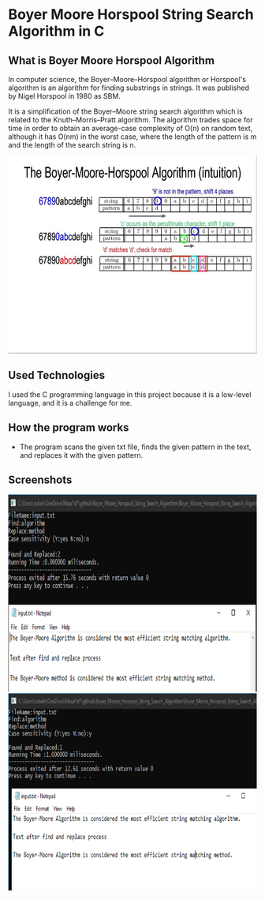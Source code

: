# Boyer Moore Horspool String Search Algorithm in C

## What is Boyer Moore Horspool Algorithm

In computer science, the Boyer–Moore–Horspool algorithm or Horspool's algorithm is an algorithm for finding substrings in strings. It was published by Nigel Horspool in 1980 as SBM.

It is a simplification of the Boyer–Moore string search algorithm which is related to the Knuth–Morris–Pratt algorithm. The algorithm trades space for time in order to obtain an average-case complexity of O(n) on random text, although it has O(nm) in the worst case, where the length of the pattern is m and the length of the search string is n.

<img src="img/horspool.jpg" height = "400" width = "600">

## Used Technologies

I used the C programming language in this project because it is a low-level language, and it is a challenge for me.

## How the program works

- The program scans the given txt file, finds the given pattern in the text, and replaces it with the given pattern.

## Screenshots

<img src="img/screenshot1.png" height = "400" width = "600">

<img src="img/screenshot2.png" height = "400" width = "600">
